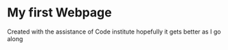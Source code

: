 # My first Webpage

Created with the assistance of Code institute hopefully it gets better as I go along

